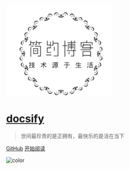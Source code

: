 <!-- ![logo](public/icon/logo.png) -->
<a href="#/README.md">
	<img src="public/icon/logo.png" style='max-height:250px;margin-top:100px;'>
</a>

# [docsify](README.md)

> 世间最珍贵的是正拥有，最快乐的是活在当下

[GitHub](https://github.com/BrucePhoebus/developer-note) [开始阅读](/README.md)

<!-- 背景图片 -->

<!-- ![](_media/bg.png) -->

<!-- 背景色 -->

![color](#f0f0f0)